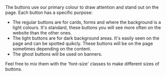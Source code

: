 The buttons use our primary colour to draw attention and stand out on the page. Each button has a specific purpose:

- The regular buttons are for cards, forms and where the background is a light colours. It's standard, these buttons you will see more often on the website than the other ones.
- The light buttons are for dark background areas. It's easily seen on the page and can be spotted quikcly. These buttons will be on the page sometimes depending on the content.
- The ghost buttons will be used on banners.

Feel free to mix them with the 'font-size' classes to make different sizes of buttons.
